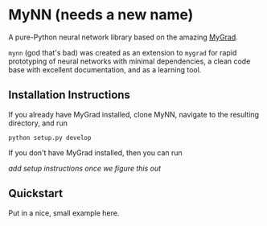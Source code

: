 # MyNN (needs a new name)
A pure-Python neural network library based on the amazing
[MyGrad](https://github.com/rsokl/MyGrad).

`mynn` (god that's bad) was created as an extension to `mygrad` for rapid prototyping of
neural networks with minimal dependencies, a clean code base with excellent documentation,
and as a learning tool.

## Installation Instructions
If you already have MyGrad installed, clone MyNN, navigate to the resulting directory, and
run

``` shell
python setup.py develop
```

If you don't have MyGrad installed, then you can run

*add setup instructions once we figure this out*

## Quickstart
Put in a nice, small example here.
